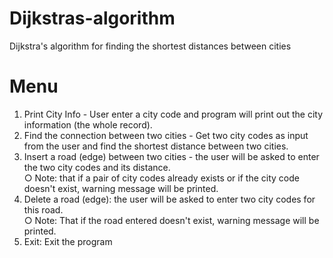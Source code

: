 # Dijkstras-algorithm
Dijkstra's algorithm for finding the shortest distances between cities

# Menu
1. Print City Info - User enter a city code and program 
will print out the city information (the whole record).
2. Find the connection between two cities - Get two city codes as input from the
user and find the shortest distance between two cities.
3. Insert a road (edge) between two cities - the user will be asked to enter the
two city codes and its distance.  
  ○ Note: that if a pair of city codes already exists or if the city code doesn't
exist, warning message will be printed.
4. Delete a road (edge): the user will be asked to enter two city codes for this road.  
  ○ Note: That if the road entered doesn't exist, warning message will be printed.
5. Exit: Exit the program
